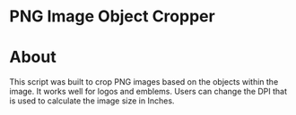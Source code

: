 # PNG Image Object Cropper


# About
This script was built to crop PNG images based on the objects within the image. It works well for logos and emblems. Users can change the DPI that is used to calculate the image size in Inches.
